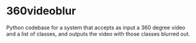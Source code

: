 # 360videoblur
Python codebase for a system that accepts as input a 360 degree video and a list of classes, and outputs the video with those classes blurred out.